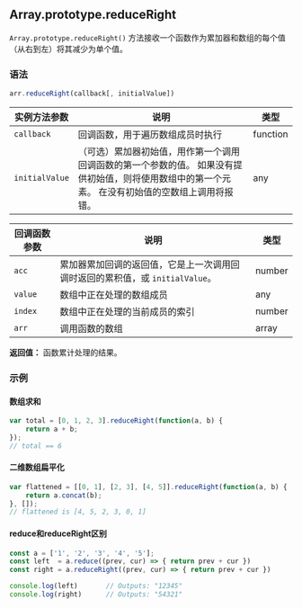 ## Array.prototype.reduceRight

`Array.prototype.reduceRight()` 方法接收一个函数作为累加器和数组的每个值（从右到左）将其减少为单个值。

### 语法

```js
arr.reduceRight(callback[, initialValue])
```

| 实例方法参数   | 说明                                                         | 类型     |
| -------------- | ------------------------------------------------------------ | -------- |
| `callback`     | 回调函数，用于遍历数组成员时执行                             | function |
| `initialValue` | （可选）累加器初始值，用作第一个调用回调函数的第一个参数的值。 如果没有提供初始值，则将使用数组中的第一个元素。 在没有初始值的空数组上调用将报错。 | any      |

| 回调函数参数 | 说明                                                         | 类型   |
| ------------ | ------------------------------------------------------------ | ------ |
| `acc`        | 累加器累加回调的返回值，它是上一次调用回调时返回的累积值，或 `initialValue`。 | number |
| `value`      | 数组中正在处理的数组成员                                     | any    |
| `index`      | 数组中正在处理的当前成员的索引                               | number |
| `arr`        | 调用函数的数组                                               | array  |

**返回值：** 函数累计处理的结果。

### 示例

#### 数组求和

```javascript
var total = [0, 1, 2, 3].reduceRight(function(a, b) {
    return a + b;
});
// total == 6
```

#### 二维数组扁平化

```javascript
var flattened = [[0, 1], [2, 3], [4, 5]].reduceRight(function(a, b) {
    return a.concat(b);
}, []);
// flattened is [4, 5, 2, 3, 0, 1]
```

#### reduce和reduceRight区别

```js
const a = ['1', '2', '3', '4', '5']; 
const left  = a.reduce((prev, cur) => { return prev + cur })
const right = a.reduceRight((prev, cur) => { return prev + cur })

console.log(left)		// Outputs: "12345"
console.log(right)		// Outputs: "54321"
```



